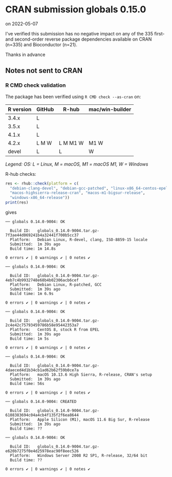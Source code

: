 # CRAN submission globals 0.15.0

on 2022-05-07

I've verified this submission has no negative impact on any of the 335 first- and second-order reverse package dependencies available on CRAN (n=335) and Bioconductor (n=21).

Thanks in advance


## Notes not sent to CRAN

### R CMD check validation

The package has been verified using `R CMD check --as-cran` on:

| R version     | GitHub | R-hub    | mac/win-builder |
| ------------- | ------ | -------- | --------------- |
| 3.4.x         | L      |          |                 |
| 3.5.x         | L      |          |                 |
| 4.1.x         | L      |          |                 |
| 4.2.x         | L M W  | L M M1 W | M1 W            |
| devel         | L      | L        |    W            |

*Legend: OS: L = Linux, M = macOS, M1 = macOS M1, W = Windows*


R-hub checks:

```r
res <- rhub::check(platform = c(
  "debian-clang-devel", "debian-gcc-patched", "linux-x86_64-centos-epel",
  "macos-highsierra-release-cran", "macos-m1-bigsur-release",
  "windows-x86_64-release"))
print(res)
```

gives

```
── globals 0.14.0-9004: OK

  Build ID:   globals_0.14.0-9004.tar.gz-7f3ae44d069241b4a32441f700b5cc37
  Platform:   Debian Linux, R-devel, clang, ISO-8859-15 locale
  Submitted:  1m 39s ago
  Build time: 1m 14.8s

0 errors ✔ | 0 warnings ✔ | 0 notes ✔

── globals 0.14.0-9004: OK

  Build ID:   globals_0.14.0-9004.tar.gz-4eb7c4b9932748e68b4b02306acb6cef
  Platform:   Debian Linux, R-patched, GCC
  Submitted:  1m 39s ago
  Build time: 1m 6.9s

0 errors ✔ | 0 warnings ✔ | 0 notes ✔

── globals 0.14.0-9004: OK

  Build ID:   globals_0.14.0-9004.tar.gz-2c4e42c75793459786b58e95442353a7
  Platform:   CentOS 8, stock R from EPEL
  Submitted:  1m 39s ago
  Build time: 1m 5s

0 errors ✔ | 0 warnings ✔ | 0 notes ✔

── globals 0.14.0-9004: OK

  Build ID:   globals_0.14.0-9004.tar.gz-4daeced4d1b34cb1ad62b62f59b0ce7a
  Platform:   macOS 10.13.6 High Sierra, R-release, CRAN's setup
  Submitted:  1m 39s ago
  Build time: 56s

0 errors ✔ | 0 warnings ✔ | 0 notes ✔

── globals 0.14.0-9004: CREATED

  Build ID:   globals_0.14.0-9004.tar.gz-6108383694c04a4cb4f135f2f6ea8644
  Platform:   Apple Silicon (M1), macOS 11.6 Big Sur, R-release
  Submitted:  1m 39s ago
  Build time: ??

── globals 0.14.0-9004: OK

  Build ID:   globals_0.14.0-9004.tar.gz-e620b7275f0e4d25978eac90f8eec526
  Platform:   Windows Server 2008 R2 SP1, R-release, 32/64 bit
  Build time: ??

0 errors ✔ | 0 warnings ✔ | 0 notes ✔
```
